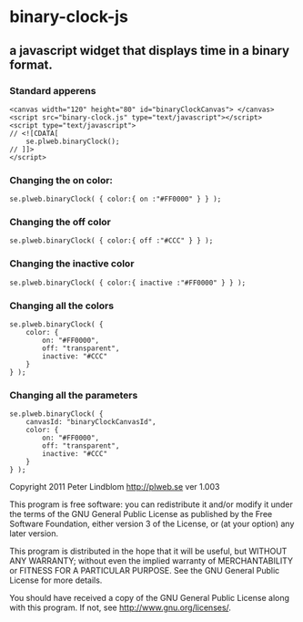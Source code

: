 # binary-clock-js
## a javascript widget that displays time in a binary format.

### Standard apperens

	<canvas width="120" height="80" id="binaryClockCanvas"> </canvas>
	<script src="binary-clock.js" type="text/javascript"></script>
	<script type="text/javascript">
	// <![CDATA[
		se.plweb.binaryClock();
	// ]]>
	</script>

### Changing the on color: 
	se.plweb.binaryClock( { color:{ on :"#FF0000" } } );
	
### Changing the off color
	se.plweb.binaryClock( { color:{ off :"#CCC" } } );

### Changing the inactive color
	se.plweb.binaryClock( { color:{ inactive :"#FF0000" } } );

### Changing all the colors
	se.plweb.binaryClock( {
		color: {
			on: "#FF0000",
			off: "transparent",
			inactive: "#CCC"
		}
	} );
 
### Changing all the parameters 
	se.plweb.binaryClock( {
		canvasId: "binaryClockCanvasId",
		color: { 
			on: "#FF0000",
			off: "transparent",
			inactive: "#CCC"
		}
	} );

Copyright 2011 Peter Lindblom
http://plweb.se	
ver 1.003

This program is free software: you can redistribute it and/or modify
it under the terms of the GNU General Public License as published by
the Free Software Foundation, either version 3 of the License, or
(at your option) any later version.

This program is distributed in the hope that it will be useful,
but WITHOUT ANY WARRANTY; without even the implied warranty of
MERCHANTABILITY or FITNESS FOR A PARTICULAR PURPOSE.  See the
GNU General Public License for more details.

You should have received a copy of the GNU General Public License
along with this program.  If not, see <http://www.gnu.org/licenses/>.
